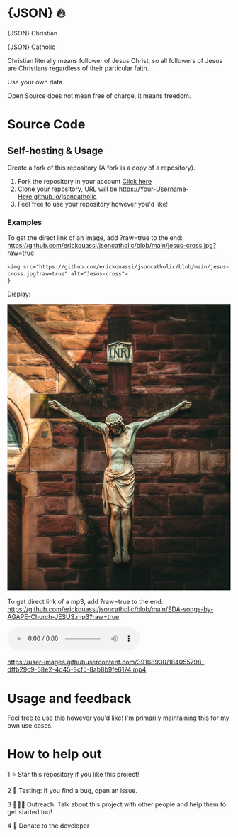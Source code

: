 # {JSON} 🔥
{JSON} Christian

{JSON} Catholic

Christian literally means follower of Jesus Christ, so all followers of Jesus are Christians regardless of their particular faith.

Use your own data

Open Source does not mean free of charge, it means freedom.



# Source Code
## Self-hosting & Usage

Create a fork of this repository (A fork is a copy of a repository).
1. Fork the repository in your account [Click here](https://github.com/erickouassi/jsoncatholic/fork)
2. Clone your repository, URL will be https://Your-Username-Here.github.io/jsoncatholic
3. Feel free to use your repository however you'd like!
### Examples
To get the direct link of an image, add ?raw=true to the end:
https://github.com/erickouassi/jsoncatholic/blob/main/jesus-cross.jpg?raw=true


```
<img src="https://github.com/erickouassi/jsoncatholic/blob/main/jesus-cross.jpg?raw=true" alt="Jesus-cross">
}
```

Display:

![This is an image](https://github.com/erickouassi/jsoncatholic/blob/main/jesus-cross.jpg?raw=true)



To get direct link of a mp3, add ?raw=true to the end:
https://github.com/erickouassi/jsoncatholic/blob/main/SDA-songs-by-AGAPE-Church-JESUS.mp3?raw=true

![This is an audio mp3](https://github.com/erickouassi/jsoncatholic/blob/main/SDA-songs-by-AGAPE-Church-JESUS.mp3?raw=true)



https://user-images.githubusercontent.com/39168930/184055798-dffb29c9-58e2-4d45-8cf5-8ab8b9fe6174.mp4




# Usage and feedback
Feel free to use this however you'd like! 
I'm primarily maintaining this for my own use cases. 


# How to help out
1 ⭐ Star this repository if you like this project!

2 🧪 Testing: If you find a bug, open an issue.

3 🧑‍🤝‍🧑 Outreach: Talk about this project with other people and help them to get started too!

4 💸 Donate to the developer
